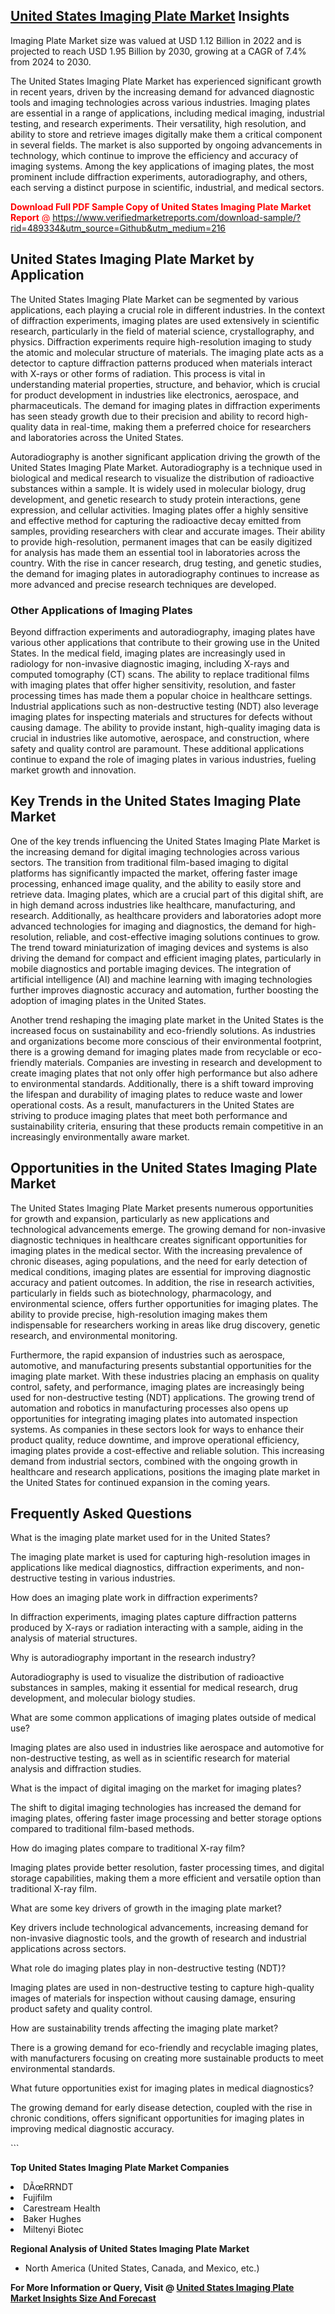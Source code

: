 <h2><a href="https://www.verifiedmarketreports.com/download-sample/?rid=489334&amp;utm_source=Github&amp;utm_medium=216" target="_blank">United States Imaging Plate Market</a> Insights</h2><p>Imaging Plate Market size was valued at USD 1.12 Billion in 2022 and is projected to reach USD 1.95 Billion by 2030, growing at a CAGR of 7.4% from 2024 to 2030.</p><p><p>The United States Imaging Plate Market has experienced significant growth in recent years, driven by the increasing demand for advanced diagnostic tools and imaging technologies across various industries. Imaging plates are essential in a range of applications, including medical imaging, industrial testing, and research experiments. Their versatility, high resolution, and ability to store and retrieve images digitally make them a critical component in several fields. The market is also supported by ongoing advancements in technology, which continue to improve the efficiency and accuracy of imaging systems. Among the key applications of imaging plates, the most prominent include diffraction experiments, autoradiography, and others, each serving a distinct purpose in scientific, industrial, and medical sectors. <p><span class=""><span style="color: #ff0000;"><strong>Download Full PDF Sample Copy of United States Imaging Plate Market Report</strong> @ </span><a href="https://www.verifiedmarketreports.com/download-sample/?rid=489334&amp;utm_source=Github&amp;utm_medium=216" target="_blank">https://www.verifiedmarketreports.com/download-sample/?rid=489334&amp;utm_source=Github&amp;utm_medium=216</a></span></p></p><h2>United States Imaging Plate Market by Application</h2><p>The United States Imaging Plate Market can be segmented by various applications, each playing a crucial role in different industries. In the context of diffraction experiments, imaging plates are used extensively in scientific research, particularly in the field of material science, crystallography, and physics. Diffraction experiments require high-resolution imaging to study the atomic and molecular structure of materials. The imaging plate acts as a detector to capture diffraction patterns produced when materials interact with X-rays or other forms of radiation. This process is vital in understanding material properties, structure, and behavior, which is crucial for product development in industries like electronics, aerospace, and pharmaceuticals. The demand for imaging plates in diffraction experiments has seen steady growth due to their precision and ability to record high-quality data in real-time, making them a preferred choice for researchers and laboratories across the United States.</p><p>Autoradiography is another significant application driving the growth of the United States Imaging Plate Market. Autoradiography is a technique used in biological and medical research to visualize the distribution of radioactive substances within a sample. It is widely used in molecular biology, drug development, and genetic research to study protein interactions, gene expression, and cellular activities. Imaging plates offer a highly sensitive and effective method for capturing the radioactive decay emitted from samples, providing researchers with clear and accurate images. Their ability to provide high-resolution, permanent images that can be easily digitized for analysis has made them an essential tool in laboratories across the country. With the rise in cancer research, drug testing, and genetic studies, the demand for imaging plates in autoradiography continues to increase as more advanced and precise research techniques are developed.</p><h3>Other Applications of Imaging Plates</h3><p>Beyond diffraction experiments and autoradiography, imaging plates have various other applications that contribute to their growing use in the United States. In the medical field, imaging plates are increasingly used in radiology for non-invasive diagnostic imaging, including X-rays and computed tomography (CT) scans. The ability to replace traditional films with imaging plates that offer higher sensitivity, resolution, and faster processing times has made them a popular choice in healthcare settings. Industrial applications such as non-destructive testing (NDT) also leverage imaging plates for inspecting materials and structures for defects without causing damage. The ability to provide instant, high-quality imaging data is crucial in industries like automotive, aerospace, and construction, where safety and quality control are paramount. These additional applications continue to expand the role of imaging plates in various industries, fueling market growth and innovation.</p><h2>Key Trends in the United States Imaging Plate Market</h2><p>One of the key trends influencing the United States Imaging Plate Market is the increasing demand for digital imaging technologies across various sectors. The transition from traditional film-based imaging to digital platforms has significantly impacted the market, offering faster image processing, enhanced image quality, and the ability to easily store and retrieve data. Imaging plates, which are a crucial part of this digital shift, are in high demand across industries like healthcare, manufacturing, and research. Additionally, as healthcare providers and laboratories adopt more advanced technologies for imaging and diagnostics, the demand for high-resolution, reliable, and cost-effective imaging solutions continues to grow. The trend toward miniaturization of imaging devices and systems is also driving the demand for compact and efficient imaging plates, particularly in mobile diagnostics and portable imaging devices. The integration of artificial intelligence (AI) and machine learning with imaging technologies further improves diagnostic accuracy and automation, further boosting the adoption of imaging plates in the United States.</p><p>Another trend reshaping the imaging plate market in the United States is the increased focus on sustainability and eco-friendly solutions. As industries and organizations become more conscious of their environmental footprint, there is a growing demand for imaging plates made from recyclable or eco-friendly materials. Companies are investing in research and development to create imaging plates that not only offer high performance but also adhere to environmental standards. Additionally, there is a shift toward improving the lifespan and durability of imaging plates to reduce waste and lower operational costs. As a result, manufacturers in the United States are striving to produce imaging plates that meet both performance and sustainability criteria, ensuring that these products remain competitive in an increasingly environmentally aware market.</p><h2>Opportunities in the United States Imaging Plate Market</h2><p>The United States Imaging Plate Market presents numerous opportunities for growth and expansion, particularly as new applications and technological advancements emerge. The growing demand for non-invasive diagnostic techniques in healthcare creates significant opportunities for imaging plates in the medical sector. With the increasing prevalence of chronic diseases, aging populations, and the need for early detection of medical conditions, imaging plates are essential for improving diagnostic accuracy and patient outcomes. In addition, the rise in research activities, particularly in fields such as biotechnology, pharmacology, and environmental science, offers further opportunities for imaging plates. The ability to provide precise, high-resolution imaging makes them indispensable for researchers working in areas like drug discovery, genetic research, and environmental monitoring.</p><p>Furthermore, the rapid expansion of industries such as aerospace, automotive, and manufacturing presents substantial opportunities for the imaging plate market. With these industries placing an emphasis on quality control, safety, and performance, imaging plates are increasingly being used for non-destructive testing (NDT) applications. The growing trend of automation and robotics in manufacturing processes also opens up opportunities for integrating imaging plates into automated inspection systems. As companies in these sectors look for ways to enhance their product quality, reduce downtime, and improve operational efficiency, imaging plates provide a cost-effective and reliable solution. This increasing demand from industrial sectors, combined with the ongoing growth in healthcare and research applications, positions the imaging plate market in the United States for continued expansion in the coming years.</p><h2>Frequently Asked Questions</h2><p>What is the imaging plate market used for in the United States?</p><p>The imaging plate market is used for capturing high-resolution images in applications like medical diagnostics, diffraction experiments, and non-destructive testing in various industries.</p><p>How does an imaging plate work in diffraction experiments?</p><p>In diffraction experiments, imaging plates capture diffraction patterns produced by X-rays or radiation interacting with a sample, aiding in the analysis of material structures.</p><p>Why is autoradiography important in the research industry?</p><p>Autoradiography is used to visualize the distribution of radioactive substances in samples, making it essential for medical research, drug development, and molecular biology studies.</p><p>What are some common applications of imaging plates outside of medical use?</p><p>Imaging plates are also used in industries like aerospace and automotive for non-destructive testing, as well as in scientific research for material analysis and diffraction studies.</p><p>What is the impact of digital imaging on the market for imaging plates?</p><p>The shift to digital imaging technologies has increased the demand for imaging plates, offering faster image processing and better storage options compared to traditional film-based methods.</p><p>How do imaging plates compare to traditional X-ray film?</p><p>Imaging plates provide better resolution, faster processing times, and digital storage capabilities, making them a more efficient and versatile option than traditional X-ray film.</p><p>What are some key drivers of growth in the imaging plate market?</p><p>Key drivers include technological advancements, increasing demand for non-invasive diagnostic tools, and the growth of research and industrial applications across sectors.</p><p>What role do imaging plates play in non-destructive testing (NDT)?</p><p>Imaging plates are used in non-destructive testing to capture high-quality images of materials for inspection without causing damage, ensuring product safety and quality control.</p><p>How are sustainability trends affecting the imaging plate market?</p><p>There is a growing demand for eco-friendly and recyclable imaging plates, with manufacturers focusing on creating more sustainable products to meet environmental standards.</p><p>What future opportunities exist for imaging plates in medical diagnostics?</p><p>The growing demand for early disease detection, coupled with the rise in chronic conditions, offers significant opportunities for imaging plates in improving medical diagnostic accuracy.</p>```</p><p><strong>Top United States Imaging Plate Market Companies</strong></p><div data-test-id=""><p><li>DÃœRRNDT</li><li> Fujifilm</li><li> Carestream Health</li><li> Baker Hughes</li><li> Miltenyi Biotec</li></p><div><strong>Regional Analysis of&nbsp;United States Imaging Plate Market</strong></div><ul><li dir="ltr"><p dir="ltr">North America&nbsp;(United States, Canada, and Mexico, etc.)</p></li></ul><p><strong>For More Information or Query, Visit @&nbsp;</strong><strong><a href="https://www.verifiedmarketreports.com/product/imaging-plate-market/?utm_source=Github&amp;utm_medium=216" target="_blank">United States Imaging Plate Market Insights Size And Forecast</a></strong></p></div>
